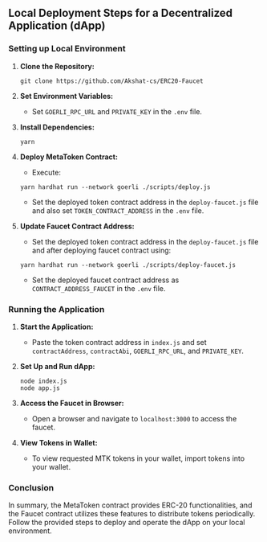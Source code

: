 ## Local Deployment Steps for a Decentralized Application (dApp)

### Setting up Local Environment

1. **Clone the Repository:**
    ```
    git clone https://github.com/Akshat-cs/ERC20-Faucet
    ```

2. **Set Environment Variables:**
    - Set `GOERLI_RPC_URL` and `PRIVATE_KEY` in the `.env` file.

3. **Install Dependencies:**
    ```
    yarn
    ```

4. **Deploy MetaToken Contract:**
    - Execute:
    ```
    yarn hardhat run --network goerli ./scripts/deploy.js
    ```
    - Set the deployed token contract address in the `deploy-faucet.js` file and also set `TOKEN_CONTRACT_ADDRESS` in the `.env` file.

5. **Update Faucet Contract Address:**
    - Set the deployed token contract address in the `deploy-faucet.js` file and after deploying faucet contract using:
    ```
    yarn hardhat run --network goerli ./scripts/deploy-faucet.js
    ```
    - Set the deployed faucet contract address as `CONTRACT_ADDRESS_FAUCET` in the `.env` file.

### Running the Application

1. **Start the Application:**
    - Paste the token contract address in `index.js` and set `contractAddress`, `contractAbi`, `GOERLI_RPC_URL`, and `PRIVATE_KEY`.

2. **Set Up and Run dApp:**
    ```
    node index.js
    node app.js
    ```

3. **Access the Faucet in Browser:**
    - Open a browser and navigate to `localhost:3000` to access the faucet.

4. **View Tokens in Wallet:**
    - To view requested MTK tokens in your wallet, import tokens into your wallet.

### Conclusion

In summary, the MetaToken contract provides ERC-20 functionalities, and the Faucet contract utilizes these features to distribute tokens periodically. Follow the provided steps to deploy and operate the dApp on your local environment.

